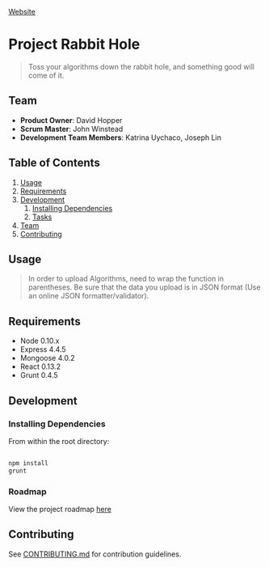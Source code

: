 [Website](https://therabbithole.herokuapp.com/)

# Project Rabbit Hole

> Toss your algorithms down the rabbit hole, and something good will come of it.

## Team

  - __Product Owner__: David Hopper
  - __Scrum Master__: John Winstead
  - __Development Team Members__: Katrina Uychaco, Joseph Lin

## Table of Contents

1. [Usage](#Usage)
1. [Requirements](#requirements)
1. [Development](#development)
    1. [Installing Dependencies](#installing-dependencies)
    1. [Tasks](#tasks)
1. [Team](#team)
1. [Contributing](#contributing)

## Usage

> In order to upload Algorithms, need to wrap the function in parentheses.
> Be sure that the data you upload is in JSON format (Use an online JSON formatter/validator).

## Requirements

- Node 0.10.x
- Express 4.4.5
- Mongoose 4.0.2
- React 0.13.2
- Grunt 0.4.5

## Development

### Installing Dependencies

From within the root directory:

```sh

npm install
grunt

```

### Roadmap

View the project roadmap [here](https://github.com/Lusty-Lobster/Lusty-Lobster/issues)


## Contributing

See [CONTRIBUTING.md](CONTRIBUTING.md) for contribution guidelines.
